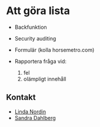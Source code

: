 # Att göra lista #

- Backfunktion
- Security auditing

- Formulär (kolla horsemetro.com)
- Rapportera fråga vid:
  1. fel
  2. olämpligt innehåll

## Kontakt ##

- [Linda Nordin](mailto:linda.nordin@devgarden.se)
- [Sandra Dahlberg](mailto:sandra.dahlberg@devgarden.se)
